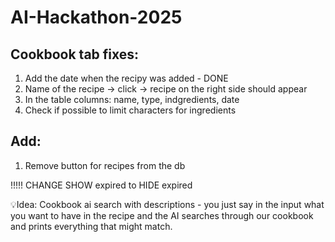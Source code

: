 # AI-Hackathon-2025

## Cookbook tab fixes:
1. Add the date when the recipy was added - DONE
2. Name of the recipe -> click -> recipe on the right side should appear
3. In the table columns: name, type, indgredients, date
4. Check if possible to limit characters for ingredients 

## Add:
1. Remove button for recipes from the db

!!!!! CHANGE SHOW expired to HIDE expired

💡Idea: Cookbook ai search with descriptions - you just say in the input what you want to have in the recipe and the AI searches through our cookbook and prints everything that might match.

